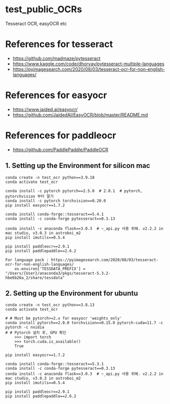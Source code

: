 # test_public_OCRs
Tesseract OCR, easyOCR etc

# References for tesseract
* https://github.com/madmaze/pytesseract
* https://www.kaggle.com/code/dhorvay/pytesseract-multiple-languages
* https://pyimagesearch.com/2020/08/03/tesseract-ocr-for-non-english-languages/

# References for easyocr
* https://www.jaided.ai/easyocr/
* https://github.com/JaidedAI/EasyOCR/blob/master/README.md

# References for paddleocr
* https://github.com/PaddlePaddle/PaddleOCR


## 1. Setting up the Environment for silicon mac 
    conda create -n test_ocr python==3.9.18
    conda activate test_ocr

    conda install -c pytorch pytorch==2.5.0  # 2.0.1  # pytorch, pytorchvision 부터 깔기
    conda install -c pytorch torchvision==0.20.0
    pip install easyocr==1.7.2

    conda install conda-forge::tesseract==5.4.1
    conda install -c conda-forge pytesseract==0.3.13

    conda install -c anaconda flask==3.0.3  # ~_api.py 사용 위해. v2.2.2 in mac studio, v3.0.3 in astroboi_m2
    pip install imutils==0.5.4

    pip install paddleocr==2.9.1
    pip install paddlepaddle==2.6.2

    For language pack : https://pyimagesearch.com/2020/08/03/tesseract-ocr-for-non-english-languages/
        os.environ['TESSDATA_PREFIX'] = "/Users/{User}/anaconda3/pkgs/tesseract-5.3.2-hbe6b26a_2/share/tessdata"


## 2. Setting up the Environment for ubuntu 
    conda create -n test_ocr python==3.8.13
    conda activate test_ocr
    
    # # Must be pytorch>=2.x for easyocr 'weights_only'
    conda install pytorch==2.0.0 torchvision==0.15.0 pytorch-cuda=11.7 -c pytorch -c nvidia 
    # # Pytorch 설치 후, GPU 확인
        >>> import torch
        >>> torch.cuda.is_available()
        True
    
    pip install easyocr==1.7.2

    conda install conda-forge::tesseract==5.3.1
    conda install -c conda-forge pytesseract==0.3.13
    conda install -c anaconda flask==3.0.3  # ~_api.py 사용 위해. v2.2.2 in mac studio, v3.0.3 in astroboi_m2
    pip install imutils==0.5.4

    pip install paddleocr==2.9.1
    pip install paddlepaddle==2.6.2
